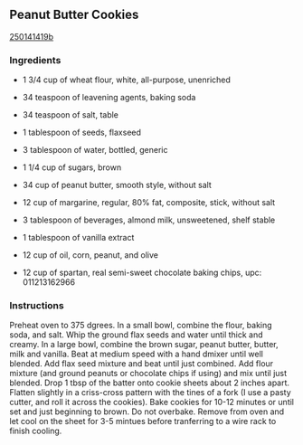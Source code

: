 ## Peanut Butter Cookies

[250141419b](http://www.food.com/recipe/peanut-butter-cookies-404545)

### Ingredients

 - 1 3/4 cup of wheat flour, white, all-purpose, unenriched

 - 34 teaspoon of leavening agents, baking soda

 - 34 teaspoon of salt, table

 - 1 tablespoon of seeds, flaxseed

 - 3 tablespoon of water, bottled, generic

 - 1 1/4 cup of sugars, brown

 - 34 cup of peanut butter, smooth style, without salt

 - 12 cup of margarine, regular, 80% fat, composite, stick, without salt

 - 3 tablespoon of beverages, almond milk, unsweetened, shelf stable

 - 1 tablespoon of vanilla extract

 - 12 cup of oil, corn, peanut, and olive

 - 12 cup of spartan, real semi-sweet chocolate baking chips, upc: 011213162966

### Instructions

Preheat oven to 375 dgrees. In a small bowl, combine the flour, baking soda, and salt. Whip the ground flax seeds and water until thick and creamy. In a large bowl, combine the brown sugar, peanut butter, butter, milk and vanilla. Beat at medium speed with a hand dmixer until well blended. Add flax seed mixture and beat until just combined. Add flour mixture (and ground peanuts or chocolate chips if using) and mix until just blended. Drop 1 tbsp of the batter onto cookie sheets about 2 inches apart. Flatten slightly in a criss-cross pattern with the tines of a fork (I use a pasty cutter, and roll it across the cookies). Bake cookies for 10-12 minutes or until set and just beginning to brown. Do not overbake. Remove from oven and let cool on the sheet for 3-5 mintues before tranferring to a wire rack to finish cooling.